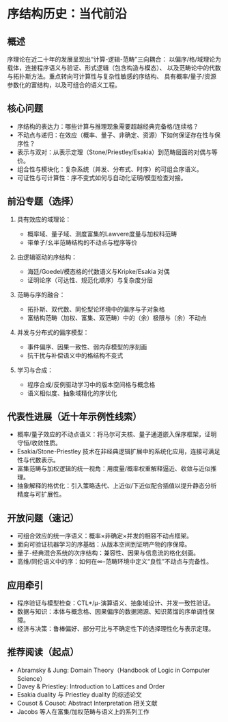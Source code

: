 # 序结构历史：当代前沿

## 概述

序理论在近二十年的发展呈现出“计算-逻辑-范畴”三向耦合：
以偏序/格/域理论为载体，连接程序语义与验证、形式逻辑（包含构造与模态）、
以及范畴论中的代数与拓扑斯方法。重点转向可计算性与复杂性敏感的序结构、
具有概率/量子/资源参数化的富结构，以及可组合的语义工程。

## 核心问题

- 序结构的表达力：哪些计算与推理现象需要超越经典完备格/连续格？
- 不动点与递归：在效应（概率、量子、非确定、资源）下如何保证存在性与保序性？
- 表示与双对：从表示定理（Stone/Priestley/Esakia）到范畴层面的对偶与等价。
- 组合性与模块化：复杂系统（并发、分布式、时序）的可组合序语义。
- 可证性与可计算性：序不变式如何与自动化证明/模型检查对接。

## 前沿专题（选择）

1) 具有效应的域理论：
   - 概率域、量子域、测度富集的Lawvere度量与加权科范畴
   - 带单子/幺半范畴结构的不动点与程序等价

2) 由逻辑驱动的序结构：
   - 海廷/Goedel/模态格的代数语义与Kripke/Esakia 对偶
   - 证明论序（可达性、规范化顺序）与复杂度分层

3) 范畴与序的融合：
   - 拓扑斯、双代数、同伦型论环境中的偏序与子对象格
   - 富结构范畴（加权、富集、双范畴）中的（余）极限与（余）不动点

4) 并发与分布式的偏序模型：
   - 事件偏序、因果一致性、弱内存模型的序刻画
   - 抗干扰与补偿语义中的格结构不变式

5) 学习与合成：
   - 程序合成/反例驱动学习中的版本空间格与概念格
   - 语义相似度、抽象域精化的序优化

## 代表性进展（近十年示例性线索）

- 概率/量子效应的不动点语义：将马尔可夫核、量子通道嵌入保序框架，证明守恒/收敛性质。
- Esakia/Stone-Priestley 技术在非经典逻辑扩展中的系统化应用，连接可满足性与代数表示。
- 富集范畴与加权逻辑的统一视角：用度量/概率权重解释逼近、收敛与近似推理。
- 抽象解释的格优化：引入策略迭代、上近似/下近似配合插值以提升静态分析精度与可扩展性。

## 开放问题（速记）

- 可组合效应的统一序语义：概率×非确定×并发的相容不动点框架。
- 面向可验证机器学习的序基础：从版本空间到证明产物的序保障。
- 量子-经典混合系统的次序结构：兼容性、因果与信息流的格化刻画。
- 高维/同伦语义中的序：如何在∞-范畴环境中定义“良性”不动点与完备性。

## 应用牵引

- 程序验证与模型检查：CTL*/μ-演算语义、抽象域设计、并发一致性验证。
- 数据与知识：本体与概念格、因果偏序的数据溯源、知识蒸馏的序单调性保障。
- 经济与决策：鲁棒偏好、部分可比与不确定性下的选择理性化与表示定理。

## 推荐阅读（起点）

- Abramsky & Jung: Domain Theory（Handbook of Logic in Computer Science）
- Davey & Priestley: Introduction to Lattices and Order
- Esakia duality 与 Priestley duality 的综述论文
- Cousot & Cousot: Abstract Interpretation 相关文献
- Jacobs 等人在富集/加权范畴与语义上的系列工作
